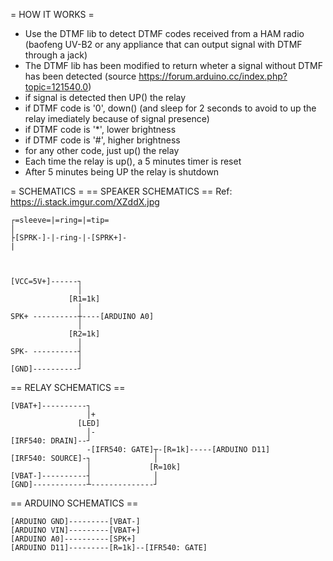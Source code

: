  = HOW IT WORKS =
 - Use the DTMF lib to detect DTMF codes received from a HAM radio (baofeng UV-B2 or any appliance that can output signal with DTMF through a jack)
 - The DTMF lib has been modified to return wheter a signal without DTMF has been detected (source https://forum.arduino.cc/index.php?topic=121540.0)
 - if signal is detected then UP() the relay
 - if DTMF code is '0', down() (and sleep for 2 seconds to avoid to up the relay imediately because of signal presence)
 - if DTMF code is '*', lower brightness
 - if DTMF code is '#', higher brightness
 - for any other code, just up() the relay
 - Each time the relay is up(), a 5 minutes timer is reset
 - After 5 minutes being UP the relay is shutdown
 
= SCHEMATICS =
== SPEAKER SCHEMATICS ==
Ref: https://i.stack.imgur.com/XZddX.jpg

    ┌=sleeve=|=ring=|=tip=
    │
    ├[SPRK-]-|-ring-|-[SPRK+]-
    |



    [VCC=5V+]------┐
                   │
                 [R1=1k]
                   │
    SPK+ ----------┼----[ARDUINO A0]
                   │
                 [R2=1k]
                   │
    SPK- ----------┤
                   │
    [GND]----------┘
             
            
== RELAY SCHEMATICS ==

    [VBAT+]----------┐
                     │+
                   [LED]
                     │-
    [IRF540: DRAIN]--┘
                     -[IFR540: GATE]┬-[R=1k]-----[ARDUINO D11]
    [IRF540: SOURCE]-┐              │
                     │             [R=10k]
    [VBAT-]----------┤              │
    [GND]------------┴--------------┘

 
== ARDUINO SCHEMATICS ==

    [ARDUINO GND]---------[VBAT-]
    [ARDUINO VIN]---------[VBAT+]
    [ARDUINO A0]----------[SPK+]
    [ARDUINO D11]---------[R=1k]--[IFR540: GATE]
